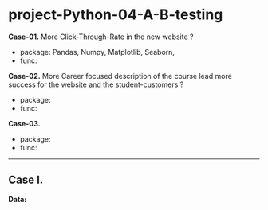 # project-Python-04-A-B-testing

__Case-01.__ More Click-Through-Rate in the new website ? 
 - package: Pandas, Numpy, Matplotlib, Seaborn, 
 - func:

__Case-02.__ More Career focused description of the course lead more success for the website and the student-customers ?
 - package: 
 - func:

__Case-03.__ 
 - package: 
 - func: 
-------------------------------------------------------------------------------------------------------------------------------------  
## Case I. 

__Data:__  
































